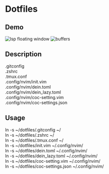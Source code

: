 Dotfiles
====

## Demo
![lsp floating window](https://github.com/joeeee44/dotfiles/wiki/images/coc.nvim.gif)
![buffers](https://github.com/joeeee44/dotfiles/wiki/images/coc.nvim.png)

## Description
.gitconfig  
.zshrc  
.tmux.conf  
.config/nvim/init.vim  
.config/nvim/dein.toml  
.config/nvim/dein_lazy.toml  
.config/nvim/coc-setting.vim  
.config/nvim/coc-settings.json  

## Usage
ln -s ~/dotfiles/.gitconfig ~/  
ln -s ~/dotfiles/.zshrc ~/  
ln -s ~/dotfiles/.tmux.conf ~/  
ln -s ~/dotfiles/init.vim ~/.config/nvim/  
ln -s ~/dotfiles/dein.toml ~/.config/nvim/  
ln -s ~/dotfiles/dein_lazy.toml ~/.config/nvim/  
ln -s ~/dotfiles/coc-setting.vim ~/.config/nvim/  
ln -s ~/dotfiles/coc-settings.json ~/.config/nvim/  
